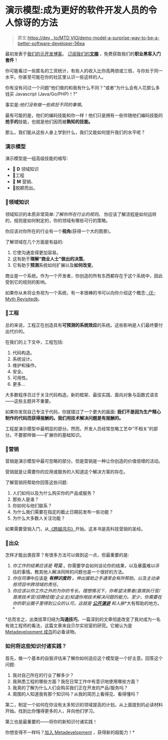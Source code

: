 # 演示模型:成为更好的软件开发人员的令人惊讶的方法

> 原文:[https://dev . to/MTD VIO/demo-model-a-surprise-way-to-be-a-better-software-developer-56ea](https://dev.to/mtdvio/demo-model-a-surprising-way-to-be-a-better-software-developer-56ea)

最初发表于[我们的元开发博客](https://metadevelopment.io/blog/demo-model)。
[订阅我们的**文摘**](https://digest.metadevelopment.io/) ，免费获取我们的**职业黑客入门套件**！

你可能看过一些匿名的工资统计，有些人的收入比你高两倍或三倍，与你处于同一水平。你甚至可能在你的社区里认识一些这样的人。

你有没有问过一个问题“他们做的和我有什么不同？”或者“为什么会有人花那么多钱买 Javascript (Java/Go/PHP)！?"

事实是:*他们没有做一些疯狂不同的事情*。

最有可能的是，他们的编码技能和你一样！他们只是拥有一些伴随他们编码技能的**抢手的**技能，也就是他们因而被**熟知的技能。**

那么，我们能从这些人身上学到什么，我们又能如何提升我们的水平呢？

### [](#demo-model)演示模型

演示模型是一组高级技能的缩写:

*   💼 **D** 领域知识
*   🔧工程
*   📢 **M** 营销、
*   👑脱颖而出。

### [](#domain-knowledge)💼领域知识

领域知识的本质非常简单:*了解你所在行业的规则*。
你应该了解流程是如何运转的，规则是如何制定的，你的领域有哪些可行的策略。

你应该对你所在的行业有一个**视角**(获得一个大的图景)。

了解领域在几个方面是有益的:

1.  它使沟通变得更加容易。
2.  这有助于**理解“商业人士”做出的决策**。
3.  它有助于**预测**系统如何扩展以及**如何改变**。

商业是一个系统。作为一个开发者，你创造的所有东西都存在于这个系统中，因此受到它的规则的影响。

如果你从未将业务视为一个系统，有一本很棒的书可以向你介绍这个概念:[《E-Myth Revisited》](https://www.goodreads.com/book/show/81948.The_E_Myth_Revisited)。

### [](#engineering)🔧工程

总的来说，工程正在创造具有**可预测的系统效应**的系统。这些影响是人们最终要付出代价的。

在我们的上下文中，工程包括:

1.  代码构造。
2.  系统设计。
3.  维护和操作。
4.  安全。
5.  可用性。
6.  更多...

大多数程序员过于关注代码构造。新的框架、最佳实践、面向对象与函数式语言——这些主题并不重要。

如果你发现自己专注于代码，你就错过了一个更大的画面:
**我们不是因为生产精心制作的代码而获得报酬的。我们用技术解决问题是有报酬的。**

工程是演示模型中最明显的部分。然而，开发人员经常忽略工艺中“不相关”的部分。不要那样做——扩展你的基础知识。

### [](#marketing)📢营销

营销是演示模型中最可忽略的部分。但是营销是一种让你创造的价值倍增的活动。

营销就是让需要你的应用或服务的人知道这个解决方案的存在。

了解营销将帮助你回答这些问题:

1.  人们如何以及为什么购买你的产品或服务？
2.  那些人是谁？
3.  你如何与他们联系？
4.  为什么我们需要在指定的截止日期前发布一些功能？
5.  为什么大多数人关注功能？

如果需要营销入门，从[《跨越鸿沟》](https://www.goodreads.com/book/show/61329.Crossing_the_Chasm)开始。这本书是高科技营销的圣经。

### [](#being-outstanding)👑出众

怎样才能出类拔萃？有很多方法可以做到这一点，但最重要的是:

1.  *你工作的结果应该是* ***可见*** 。你需要学会如何谈论你的结果，以及暴露难以评估的事情。教其他人解决同样的问题也是一个很好的方法。
2.  *你在同事*中应该是 ***有辨识度的*** *。伸出援助之手通常会有所帮助。以及主动承担项目中跨领域的责任。*
3.  *你应该以你工作之外的***为你的专长*。理想情况下，你希望决策者(首席执行官/首席技术官/招聘经理/企业主)知道你用技术解决问题的能力。至少，你需要在你的职业圈子里得到公众的认可。这就是 **[公开演讲](http://www.metadevelopment.io/guide-to-public-speaking/)** 和**人脉**大有帮助的地方。*

 *总而言之，出类拔萃归结为**沟通技巧**。一篇深刻的文章彻底改变了我对成为一名有效工程师的看法，这篇文章来自贝尔实验室的研究。它被认为是 [Metadevelopment 成员](https://patreon.com/mtdvio)的必备读物。

### [](#how-to-put-this-knowledge-into-practice)如何将这些知识付诸实践？

首先，做一个基本的自我评估来了解你如何适应这个模型是一个好主意。回答这个问题:

1.  我对自己所在的行业了解多少？
2.  我熟悉工程的哪些方面？我在日常工作中有意识地使用哪些方面？
3.  我真的了解为什么人们会购买我们正在开发的产品/服务吗？
4.  周围的人知道我有那个知识吗？从我的简历上看得见、看得懂吗？

第二，制定一个如何在你没有太多知识的领域提高的计划。从上面提到的必读材料开始。找到比你懂得更多的人，并向他们学习。

第三也是最重要的——将你的新知识付诸实践！

你想变得不一样吗？[加入 Metadevelopment](https://metadevelopment.io/about) ，获得新的超能力！*